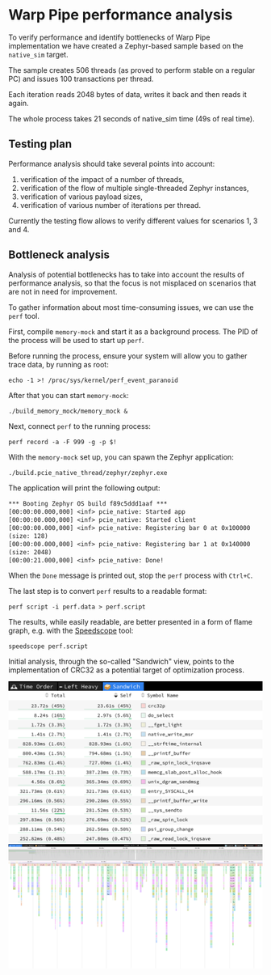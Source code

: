 # Warp Pipe performance analysis

To verify performance and identify bottlenecks of Warp Pipe implementation we have created a Zephyr-based sample based on the `native_sim` target.

The sample creates 506 threads (as proved to perform stable on a regular PC) and issues 100 transactions per thread.

Each iteration reads 2048 bytes of data, writes it back and then reads it again.

The whole process takes 21 seconds of native_sim time (49s of real time).

## Testing plan

Performance analysis should take several points into account:

1. verification of the impact of a number of threads,
2. verification of the flow of multiple single-threaded Zephyr instances,
3. verification of various payload sizes,
4. verification of various number of iterations per thread.

Currently the testing flow allows to verify different values for scenarios 1, 3 and 4.

## Bottleneck analysis

Analysis of potential bottlenecks has to take into account the results of performance analysis, so that the focus is not misplaced on scenarios that are not in need for improvement.

To gather information about most time-consuming issues, we can use the `perf` tool.

First, compile `memory-mock` and start it as a background process.
The PID of the process will be used to start up `perf`.

Before running the process, ensure your system will allow you to gather trace data, by running as root:

```
echo -1 >! /proc/sys/kernel/perf_event_paranoid
```

After that you can start `memory-mock`:
```
./build_memory_mock/memory_mock &
```

Next, connect `perf` to the running process:
```
perf record -a -F 999 -g -p $!
```

With the `memory-mock` set up, you can spawn the Zephyr application:

```
./build.pcie_native_thread/zephyr/zephyr.exe
```

The application will print the following output:
```
*** Booting Zephyr OS build f89c5ddd1aaf ***
[00:00:00.000,000] <inf> pcie_native: Started app
[00:00:00.000,000] <inf> pcie_native: Started client
[00:00:00.000,000] <inf> pcie_native: Registering bar 0 at 0x100000 (size: 128)
[00:00:00.000,000] <inf> pcie_native: Registering bar 1 at 0x140000 (size: 2048)
[00:00:21.000,000] <inf> pcie_native: Done!
```

When the `Done` message is printed out, stop the `perf` process with `Ctrl+C`.

The last step is to convert `perf` results to a readable format:

```
perf script -i perf.data > perf.script
```

The results, while easily readable, are better presented in a form of flame graph, e.g. with the [Speedscope](https://www.speedscope.app/) tool:

```
speedscope perf.script
```

Initial analysis, through the so-called "Sandwich" view, points to the implementation of CRC32 as a potential target of optimization process.

![Perf sandwitch view](img/perf-sandwitch.png)
![Speedscope trace](img/speedscope-trace.png)
